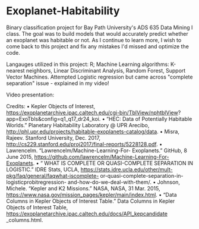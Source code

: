 # Exoplanet-Habitability
Binary classification project for Bay Path University's ADS 635 Data Mining I class. 
The goal was to build models that would accurately predict whether an exoplanet was habitable or not. 
As I continue to learn more, I wish to come back to this project and fix any mistakes I'd missed and optimize the code.


Langauges utilized in this project: R;
Machine Learning algorithms: K-nearest neighbors, Linear Discriminant Analysis, Random Forest, Support Vector Machines. 
Attempted Logistic regression but came across "complete separation" issue - explained in my video!

Video presentation: 


Credits:
• Kepler Objects of Interest,
https://exoplanetarchive.ipac.caltech.edu/cgi-bin/TblView/nphtblView?
app=ExoTbls&config=q1_q17_dr24_koi.
• “HEC: Data of Potentially Habitable Worlds.” Planetary
Habitability Laboratory @ UPR Arecibo,
http://phl.upr.edu/projects/habitable-exoplanets-catalog/data.
• Misra, Rajeev. Stanford University, Dec. 2017,
http://cs229.stanford.edu/proj2017/final-reports/5228128.pdf.
• Lawrencelm. “Lawrencelm/Machine-Learning-For-
Exoplanets.” GitHub, 8 June 2015,
https://github.com/lawrencelm/Machine-Learning-For-Exoplanets.
• “ WHAT IS COMPLETE OR QUASI-COMPLETE SEPARATION
IN LOGISTIC.” IDRE Stats, UCLA,
https://stats.idre.ucla.edu/other/mult-pkg/faq/general/faqwhat-iscomplete-
or-quasi-complete-separation-in-logisticprobitregression-
and-how-do-we-deal-with-them/.
• Johnson, Michele. “Kepler and K2 Missions.” NASA, NASA, 31
Mar. 2015,
https://www.nasa.gov/mission_pages/kepler/main/index.html.
• “Data Columns in Kepler Objects of Interest Table.” Data
Columns in Kepler Objects of Interest Table,
https://exoplanetarchive.ipac.caltech.edu/docs/API_kepcandidate
_columns.html.
